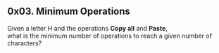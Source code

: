 ## 0x03. Minimum Operations

Given a letter H and the operations **Copy all** and **Paste**,\
what is the minimum number of operations to reach a given number of characters?
